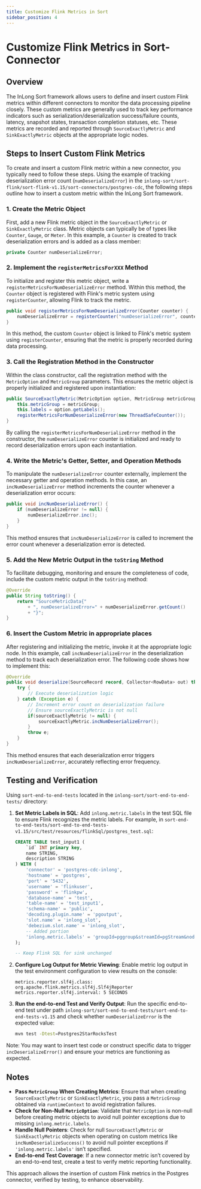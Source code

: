 ```yaml
---
title: Customize Flink Metrics in Sort  
sidebar_position: 4
---
```


# Customize Flink Metrics in Sort-Connector

## Overview

The InLong Sort framework allows users to define and insert custom Flink metrics within different connectors to monitor the data processing pipeline closely. These custom metrics are generally used to track key performance indicators such as serialization/deserialization success/failure counts, latency, snapshot states, transaction completion statuses, etc. These metrics are recorded and reported through `SourceExactlyMetric` and `SinkExactlyMetric` objects at the appropriate logic nodes.

## Steps to Insert Custom Flink Metrics

To create and insert a custom Flink metric within a new connector, you typically need to follow these steps. Using the example of tracking deserialization error count (`numDeserializeError`) in the `inlong-sort/sort-flink/sort-flink-v1.15/sort-connectors/postgres-cdc`, the following steps outline how to insert a custom metric within the InLong Sort framework.

### 1. Create the Metric Object

First, add a new Flink metric object in the `SourceExactlyMetric` or `SinkExactlyMetric` class. Metric objects can typically be of types like `Counter`, `Gauge`, or `Meter`. In this example, a `Counter` is created to track deserialization errors and is added as a class member:

```java
private Counter numDeserializeError;
```

### 2. Implement the `registerMetricsForXXX` Method

To initialize and register this metric object, write a `registerMetricsForNumDeserializeError` method. Within this method, the `Counter` object is registered with Flink's metric system using `registerCounter`, allowing Flink to track the metric.

```java
public void registerMetricsForNumDeserializeError(Counter counter) {
    numDeserializeError = registerCounter("numDeserializeError", counter);
}
```

In this method, the custom `Counter` object is linked to Flink's metric system using `registerCounter`, ensuring that the metric is properly recorded during data processing.

### 3. Call the Registration Method in the Constructor

Within the class constructor, call the registration method with the `MetricOption` and `MetricGroup` parameters. This ensures the metric object is properly initialized and registered upon instantiation:

```java
public SourceExactlyMetric(MetricOption option, MetricGroup metricGroup) {
    this.metricGroup = metricGroup;
    this.labels = option.getLabels();
    registerMetricsForNumDeserializeError(new ThreadSafeCounter());
}
```

By calling the `registerMetricsForNumDeserializeError` method in the constructor, the `numDeserializeError` counter is initialized and ready to record deserialization errors upon each instantiation.

### 4. Write the Metric's Getter, Setter, and Operation Methods

To manipulate the `numDeserializeError` counter externally, implement the necessary getter and operation methods. In this case, an `incNumDeserializeError` method increments the counter whenever a deserialization error occurs:

```java
public void incNumDeserializeError() {
    if (numDeserializeError != null) {
        numDeserializeError.inc();
    }
}
```

This method ensures that `incNumDeserializeError` is called to increment the error count whenever a deserialization error is detected.

### 5. Add the New Metric Output in the `toString` Method

To facilitate debugging, monitoring and ensure the completeness of code, include the custom metric output in the `toString` method:

```java
@Override
public String toString() {
    return "SourceMetricData{" 
        + ", numDeserializeError=" + numDeserializeError.getCount()
        + "}";
}
```

### 6. Insert the Custom Metric in appropriate places

After registering and initializing the metric, invoke it at the appropriate logic node. In this example, call `incNumDeserializeError` in the deserialization method to track each deserialization error. The following code shows how to implement this:

```java
@Override
public void deserialize(SourceRecord record, Collector<RowData> out) throws Exception {
    try {
        // Execute deserialization logic
    } catch (Exception e) {
        // Increment error count on deserialization failure
        // Ensure sourceExactlyMetric is not null
        if(sourceExactlyMetric != null) {
            sourceExactlyMetric.incNumDeserializeError();
        }
        throw e;
    }
}
```

This method ensures that each deserialization error triggers `incNumDeserializeError`, accurately reflecting error frequency.

## Testing and Verification

Using `sort-end-to-end-tests` located in the `inlong-sort/sort-end-to-end-tests/` directory:

1. **Set Metric Labels in SQL**: Add `inlong.metric.labels` in the test SQL file to ensure Flink recognizes the metric labels. For example, in `sort-end-to-end-tests/sort-end-to-end-tests-v1.15/src/test/resources/flinkSql/postgres_test.sql`:

    ```sql
    CREATE TABLE test_input1 (
        `id` INT primary key,
        name STRING,
        description STRING
    ) WITH (
        'connector' = 'postgres-cdc-inlong',
        'hostname' = 'postgres',
        'port' = '5432',
        'username' = 'flinkuser',
        'password' = 'flinkpw',
        'database-name' = 'test',
        'table-name' = 'test_input1',
        'schema-name' = 'public',
        'decoding.plugin.name' = 'pgoutput',
        'slot.name' = 'inlong_slot',
        'debezium.slot.name' = 'inlong_slot',
        -- Added portion
        'inlong.metric.labels' = 'groupId=pggroup&streamId=pgStream&nodeId=pgNode'
    );

    -- Keep Flink SQL for sink unchanged
    ```

2. **Configure Log Output for Metric Viewing**: Enable metric log output in the test environment configuration to view results on the console:

    ```properties
    metrics.reporter.slf4j.class: org.apache.flink.metrics.slf4j.Slf4jReporter
    metrics.reporter.slf4j.interval: 5 SECONDS
    ```

3. **Run the end-to-end Test and Verify Output**: Run the specific end-to-end test under path `inlong-sort/sort-end-to-end-tests/sort-end-to-end-tests-v1.15` and check whether `numDeserializeError` is the expected value:

    ```bash
    mvn test -Dtest=Postgres2StarRocksTest
    ```

Note: You may want to insert test code or construct specific data to trigger `incDeserializeError()` and ensure your metrics are functioning as expected.

## Notes

* **Pass `MetricGroup` When Creating Metrics**: Ensure that when creating `SourceExactlyMetric` or `SinkExactlyMetric`, you pass a `MetricGroup` obtained via `runtimeContext` to avoid registration failures.
* **Check for Non-Null `MetricOption`**: Validate that `MetricOption` is non-null before creating metric objects to avoid null pointer exceptions due to missing `inlong.metric.labels`.
* **Handle Null Pointers**: Check for null `SourceExactlyMetric` or `SinkExactlyMetric` objects when operating on custom metrics like `incNumDeserializeSuccess()` to avoid null pointer exceptions if `'inlong.metric.labels'` isn’t specified.
* **End-to-end Test Coverage**: If a new connector metric isn’t covered by an end-to-end test, create a test to verify metric reporting functionality.

This approach allows the insertion of custom Flink metrics in the Postgres connector, verified by testing, to enhance observability.
